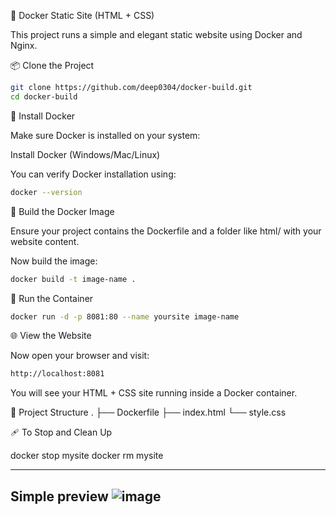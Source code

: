 🚀 Docker Static Site (HTML + CSS)

This project runs a simple and elegant static website using Docker and Nginx.

📦 Clone the Project
```bash
git clone https://github.com/deep0304/docker-build.git
cd docker-build
```

🐳 Install Docker

Make sure Docker is installed on your system:

Install Docker (Windows/Mac/Linux)

You can verify Docker installation using:

```bash
docker --version
```

🔨 Build the Docker Image

Ensure your project contains the Dockerfile and a folder like html/ with your website content.

Now build the image:

```bash
docker build -t image-name .
```

🚀 Run the Container
```bash
docker run -d -p 8081:80 --name yoursite image-name
```
🌐 View the Website

Now open your browser and visit:
```bash
http://localhost:8081
```

You will see your HTML + CSS site running inside a Docker container.

📁 Project Structure
.
├── Dockerfile 
├── index.html
└── style.css

🩹 To Stop and Clean Up

docker stop mysite
docker rm mysite

-----
Simple preview
![image](https://github.com/user-attachments/assets/0db2d5aa-9b96-4d53-9a62-8c92f6f1d44c)
------


